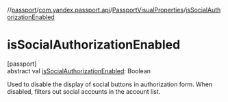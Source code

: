 //[passport](../../../index.md)/[com.yandex.passport.api](../index.md)/[PassportVisualProperties](index.md)/[isSocialAuthorizationEnabled](is-social-authorization-enabled.md)

# isSocialAuthorizationEnabled

[passport]\
abstract val [isSocialAuthorizationEnabled](is-social-authorization-enabled.md): Boolean

Used to disable the display of social buttons in authorization form. When disabled, filters out social accounts in the account list.
